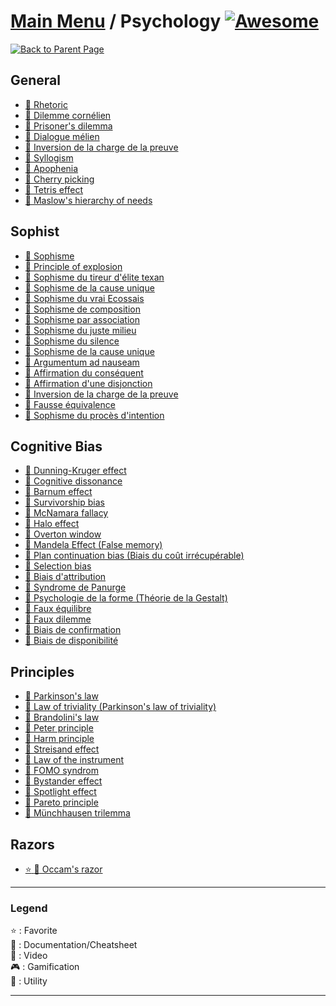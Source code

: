 # [Main Menu](../README.md) / Psychology [![Awesome](https://awesome.re/badge-flat.svg)](https://awesome.re)

[![Back to Parent Page](https://img.shields.io/badge/-Back_to_Parent_Page-blue?style=for-the-badge)](../README.md)

## General
- [:book: Rhetoric](https://en.wikipedia.org/wiki/Rhetoric)
- [:book: Dilemme cornélien](https://fr.wikipedia.org/wiki/Dilemme_corn%C3%A9lien)
- [:book: Prisoner's dilemma](https://en.wikipedia.org/wiki/Prisoner%27s_dilemma)
- [:book: Dialogue mélien](https://fr.wikipedia.org/wiki/Dialogue_m%C3%A9lien)
- [:book: Inversion de la charge de la preuve](https://fr.wikipedia.org/wiki/Inversion_de_la_charge_de_la_preuve_(rh%C3%A9torique))
- [:book: Syllogism](https://en.wikipedia.org/wiki/Syllogism)
- [:book: Apophenia](https://en.wikipedia.org/wiki/Apophenia)
- [:book: Cherry picking](https://fr.wikipedia.org/wiki/Cherry_picking)
- [:book: Tetris effect](https://fr.wikipedia.org/wiki/Effet_Tetris)
- [:book: Maslow's hierarchy of needs](https://en.wikipedia.org/wiki/Maslow%27s_hierarchy_of_needs)

## Sophist
- [:book: Sophisme](https://fr.wikipedia.org/wiki/Sophisme)
- [:book: Principle of explosion](https://en.wikipedia.org/wiki/Principle_of_explosion)
- [:book: Sophisme du tireur d'élite texan](https://fr.wikipedia.org/wiki/Sophisme_du_tireur_d%27%C3%A9lite_texan)
- [:book: Sophisme de la cause unique](https://fr.wikipedia.org/wiki/Sophisme_de_la_cause_unique)
- [:book: Sophisme du vrai Ecossais](https://fr.wikipedia.org/wiki/Sophisme_du_vrai_%C3%89cossais)
- [:book: Sophisme de composition](https://fr.wikipedia.org/wiki/Sophisme_de_composition)
- [:book: Sophisme par association](https://fr.wikipedia.org/wiki/Sophisme_par_association)
- [:book: Sophisme du juste milieu](https://fr.wikipedia.org/wiki/Sophisme_du_juste_milieu)
- [:book: Sophisme du silence](https://fr.wikipedia.org/wiki/Argumentum_a_silentio)
- [:book: Sophisme de la cause unique](https://fr.wikipedia.org/wiki/Sophisme_de_la_cause_unique)
- [:book: Argumentum ad nauseam](https://fr.wikipedia.org/wiki/Argumentum_ad_nauseam)
- [:book: Affirmation du conséquent](https://fr.wikipedia.org/wiki/Affirmation_du_cons%C3%A9quent)
- [:book: Affirmation d'une disjonction](https://fr.wikipedia.org/wiki/Affirmation_d%27une_disjonction)
- [:book: Inversion de la charge de la preuve](https://fr.wikipedia.org/wiki/Inversion_de_la_charge_de_la_preuve)
- [:book: Fausse équivalence](https://fr.wikipedia.org/wiki/Fausse_%C3%A9quivalence)
- [:book: Sophisme du procès d'intention](https://fr.wikipedia.org/wiki/Proc%C3%A8s_d%27intention)

## Cognitive Bias
- [:book: Dunning-Kruger effect](https://en.wikipedia.org/wiki/Dunning%E2%80%93Kruger_effect)
- [:book: Cognitive dissonance](https://en.wikipedia.org/wiki/Cognitive_dissonance)
- [:book: Barnum effect](https://en.wikipedia.org/wiki/Barnum_effect)
- [:book: Survivorship bias](https://en.wikipedia.org/wiki/Survivorship_bias)
- [:book: McNamara fallacy](https://en.wikipedia.org/wiki/McNamara_fallacy)
- [:book: Halo effect](https://en.wikipedia.org/wiki/Halo_effect)
- [:book: Overton window](https://en.wikipedia.org/wiki/Overton_window)
- [:book: Mandela Effect (False memory)](https://en.wikipedia.org/wiki/False_memory)
- [:book: Plan continuation bias (Biais du coût irrécupérable)](https://en.wikipedia.org/wiki/Sunk_cost)
- [:book: Selection bias](https://en.wikipedia.org/wiki/Selection_bias)
- [:book: Biais d'attribution](https://fr.wikipedia.org/wiki/Biais_d%27attribution)
- [:book: Syndrome de Panurge](https://fr.wikipedia.org/wiki/Mouton_de_Panurge_(locution))
- [:book: Psychologie de la forme (Théorie de la Gestalt)](https://fr.wikipedia.org/wiki/Psychologie_de_la_forme)
- [:book: Faux équilibre](https://fr.wikipedia.org/wiki/Faux_%C3%A9quilibre)
- [:book: Faux dilemme](https://fr.wikipedia.org/wiki/Faux_dilemme)
- [:book: Biais de confirmation](https://fr.wikipedia.org/wiki/Biais_de_confirmation)
- [:book: Biais de disponibilité](https://fr.wikipedia.org/wiki/Heuristique_de_disponibilit%C3%A9)

## Principles
- [:book: Parkinson's law](https://en.wikipedia.org/wiki/Parkinson%27s_law)
- [:book: Law of triviality (Parkinson's law of triviality)](https://en.wikipedia.org/wiki/Law_of_triviality)
- [:book: Brandolini's law](https://en.wikipedia.org/wiki/Brandolini%27s_law)
- [:book: Peter principle](https://en.wikipedia.org/wiki/Peter_principle)
- [:book: Harm principle](https://en.wikipedia.org/wiki/Harm_principle)
- [:book: Streisand effect](https://en.wikipedia.org/wiki/Streisand_effect)
- [:book: Law of the instrument](https://en.wikipedia.org/wiki/Law_of_the_instrument)
- [:book: FOMO syndrom](https://fr.wikipedia.org/wiki/Syndrome_FOMO)
- [:book: Bystander effect](https://en.wikipedia.org/wiki/Bystander_effect)
- [:book: Spotlight effect](https://en.wikipedia.org/wiki/Spotlight_effect)
- [:book: Pareto principle](https://en.wikipedia.org/wiki/Pareto_principle)
- [:book: Münchhausen trilemma](https://en.wikipedia.org/wiki/M%C3%BCnchhausen_trilemma)

## Razors
- [:star: :book: Occam's razor](https://en.wikipedia.org/wiki/Occam%27s_razor)

---

### Legend
:star: : Favorite\
:book: : Documentation/Cheatsheet\
:movie_camera: : Video\
:video_game: : Gamification\
:wrench: : Utility

---
